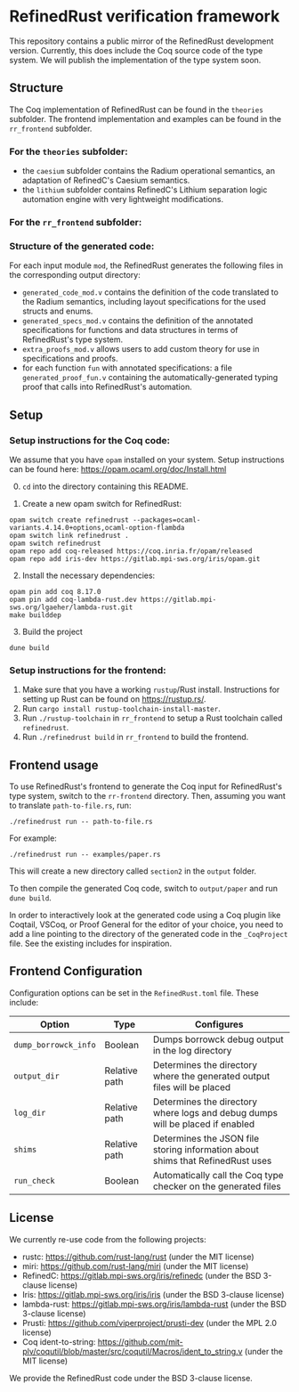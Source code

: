 # RefinedRust verification framework

This repository contains a public mirror of the RefinedRust development version.
Currently, this does include the Coq source code of the type system. We will publish the implementation of the type system soon.

## Structure
The Coq implementation of RefinedRust can be found in the `theories` subfolder.
The frontend implementation and examples can be found in the `rr_frontend` subfolder.

### For the `theories` subfolder:
* the `caesium` subfolder contains the Radium operational semantics, an adaptation of RefinedC's Caesium semantics.
* the `lithium` subfolder contains RefinedC's Lithium separation logic automation engine with very lightweight modifications.


### For the `rr_frontend` subfolder:

### Structure of the generated code:
For each input module `mod`, the RefinedRust generates the following files in the corresponding output directory:
* `generated_code_mod.v` contains the definition of the code translated to the Radium semantics, including layout specifications for the used structs and enums.
* `generated_specs_mod.v` contains the definition of the annotated specifications for functions and data structures in terms of RefinedRust's type system.
* `extra_proofs_mod.v` allows users to add custom theory for use in specifications and proofs.
* for each function `fun` with annotated specifications: a file `generated_proof_fun.v` containing the automatically-generated typing proof that calls into RefinedRust's automation.

## Setup
### Setup instructions for the Coq code:
We assume that you have `opam` installed on your system. Setup instructions can be found here: https://opam.ocaml.org/doc/Install.html

0. `cd` into the directory containing this README.

1. Create a new opam switch for RefinedRust:
```
opam switch create refinedrust --packages=ocaml-variants.4.14.0+options,ocaml-option-flambda
opam switch link refinedrust .
opam switch refinedrust
opam repo add coq-released https://coq.inria.fr/opam/released
opam repo add iris-dev https://gitlab.mpi-sws.org/iris/opam.git
```
2. Install the necessary dependencies:
```
opam pin add coq 8.17.0
opam pin add coq-lambda-rust.dev https://gitlab.mpi-sws.org/lgaeher/lambda-rust.git
make builddep
```
3. Build the project
```
dune build
```


### Setup instructions for the frontend:
1. Make sure that you have a working `rustup`/Rust install. Instructions for setting up Rust can be found on https://rustup.rs/.
2. Run `cargo install rustup-toolchain-install-master`.
3. Run `./rustup-toolchain` in `rr_frontend` to setup a Rust toolchain called `refinedrust`.
4. Run `./refinedrust build` in `rr_frontend` to build the frontend.


## Frontend usage
To use RefinedRust's frontend to generate the Coq input for RefinedRust's type system, switch to the `rr-frontend` directory.
Then, assuming you want to translate `path-to-file.rs`, run:
```
./refinedrust run -- path-to-file.rs
```
For example:
```
./refinedrust run -- examples/paper.rs
```
This will create a new directory called `section2` in the `output` folder.

To then compile the generated Coq code, switch to `output/paper` and run `dune build`.

In order to interactively look at the generated code using a Coq plugin like Coqtail, VSCoq, or Proof General for the editor of your choice, you need to add a line pointing to the directory of the generated code in the `_CoqProject` file.
See the existing includes for inspiration.

## Frontend Configuration
Configuration options can be set in the `RefinedRust.toml` file.
These include:

| Option | Type | Configures |
|--------|------|------------|
| `dump_borrowck_info` | Boolean | Dumps borrowck debug output in the log directory |
| `output_dir` | Relative path | Determines the directory where the generated output files will be placed |
| `log_dir` | Relative path | Determines the directory where logs and debug dumps will be placed if enabled |
| `shims` | Relative path | Determines the JSON file storing information about shims that RefinedRust uses |
| `run_check` | Boolean | Automatically call the Coq type checker on the generated files |



## License
We currently re-use code from the following projects:
- rustc: https://github.com/rust-lang/rust (under the MIT license)
- miri: https://github.com/rust-lang/miri (under the MIT license)
- RefinedC: https://gitlab.mpi-sws.org/iris/refinedc (under the BSD 3-clause license)
- Iris: https://gitlab.mpi-sws.org/iris/iris (under the BSD 3-clause license)
- lambda-rust: https://gitlab.mpi-sws.org/iris/lambda-rust (under the BSD 3-clause license)
- Prusti: https://github.com/viperproject/prusti-dev (under the MPL 2.0 license)
- Coq ident-to-string: https://github.com/mit-plv/coqutil/blob/master/src/coqutil/Macros/ident_to_string.v (under the MIT license)

We provide the RefinedRust code under the BSD 3-clause license.
